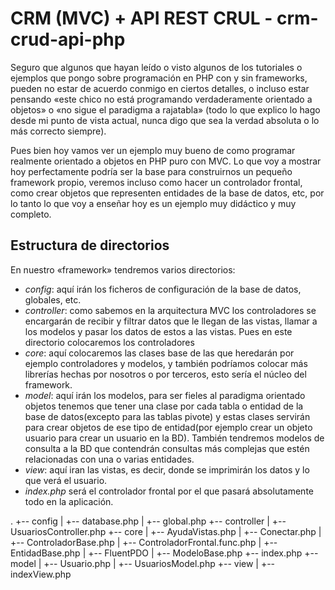 # CRM (MVC) + API REST CRUL - crm-crud-api-php

Seguro que algunos que hayan leído o visto algunos de los tutoriales o ejemplos que pongo sobre programación en PHP con y sin frameworks, pueden no estar de acuerdo conmigo en ciertos detalles, o incluso estar pensando «este chico no está programando verdaderamente orientado a objetos» o «no sigue el paradigma a rajatabla» (todo lo que explico lo hago desde mi punto de vista actual, nunca digo que sea la verdad absoluta o lo más correcto siempre).

Pues bien hoy vamos ver un ejemplo muy bueno de como programar realmente orientado a objetos en PHP puro con MVC. Lo que voy a mostrar hoy perfectamente podría ser la base para construirnos un pequeño framework propio, veremos incluso como hacer un controlador frontal, como crear objetos que representen entidades de la base de datos, etc, por lo tanto lo que voy a enseñar hoy es un ejemplo muy didáctico y muy completo.

## Estructura de directorios

En nuestro «framework» tendremos varios directorios:

- *config*: aquí irán los ficheros de configuración de la base de datos, globales, etc.
- *controller*: como sabemos en la arquitectura MVC los controladores se encargarán de recibir y filtrar datos que le llegan de las vistas, llamar a los modelos y pasar los datos de estos a las vistas. Pues en este directorio colocaremos los controladores
- *core*: aquí colocaremos las clases base de las que heredarán por ejemplo controladores y modelos, y también podríamos colocar más librerías hechas por nosotros o por terceros, esto sería el núcleo del framework.
- *model*: aquí irán los modelos, para ser fieles al paradigma orientado objetos tenemos que tener una clase por cada tabla o entidad de la base de datos(excepto para las tablas pivote) y estas clases servirán para crear objetos de ese tipo de entidad(por ejemplo crear un objeto usuario para crear un usuario en la BD). También tendremos modelos de consulta a la BD que contendrán consultas más complejas que estén relacionadas con una o varias entidades.
- *view*: aquí iran las vistas, es decir, donde se imprimirán los datos y lo que verá el usuario.
- *index.php* será el controlador frontal por el que pasará absolutamente todo en la aplicación.

.
+-- config
|   +-- database.php
|   +-- global.php
+-- controller
|   +-- UsuariosController.php
+-- core
|   +-- AyudaVistas.php
|   +-- Conectar.php
|   +-- ControladorBase.php
|   +-- ControladorFrontal.func.php
|   +-- EntidadBase.php
|   +-- FluentPDO
|   +-- ModeloBase.php
+-- index.php
+-- model
|   +-- Usuario.php
|   +-- UsuariosModel.php
+-- view
|   +-- indexView.php